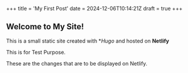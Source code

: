 +++
title = 'My First Post'
date = 2024-12-06T10:14:21Z
draft = true
+++

## Welcome to My Site!

This is a small static site created with **Hugo* and hosted on **Netlify**

This is for Test Purpose.

These are the changes that are to be displayed on Netlify.